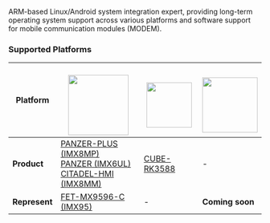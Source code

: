 ARM-based Linux/Android system integration expert, providing long-term operating system support across various platforms and software support for mobile communication modules (MODEM).

### Supported Platforms

| **Platform** | <a href="https://www.nxp.com/" target="_blank"><br> <img src="https://github.com/TechNexion-Vision/.github/assets/28101204/67cc61c0-6bb7-44d5-889a-1ba5d4c0b9b5" width="" height="120" /></a> | <a href="https://www.rock-chips.com/a/en/index.html" target="_blank"><br> <img src="https://www.synnex-grp.com/component/img/brand_pic/rockchip/baner_logo.jpg" width="" height="90" /></a> | <a href="https://www.renesas.com/" target="_blank"><br> <img src="https://www.macnica.com/apac/galaxy/zh_tw/products-support/products/renesas.coreimg.jpeg/structure/_jcr_content/root/container/container/bannerimage/1653236359047.jpeg" width="" height="110" /></a> | 
| ---- | ---- | ---- | ---- |
| **Product** | [PANZER-PLUS (IMX8MP)](https://github.com/MayQueenTechCommunity/PANZER-PLUS)<br/>[PANZER (IMX6UL)](https://github.com/MayQueenTechCommunity/PANZER)<br/>[CITADEL-HMI (IMX8MM)](https://github.com/MayQueenTechCommunity/CITADEL-HMI) | [CUBE-RK3588](https://github.com/MayQueenTechCommunity/CUBE-RK3588) | - |
| **Represent** | [FET-MX9596-C (IMX95)](https://github.com/MayQueenTechCommunity/FET-MX9596-C) | - | **Coming soon** |
